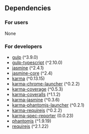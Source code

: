 ## Dependencies
### For users
None

### For developers
* [gulp](https://www.npmjs.com/package/gulp) (^3.9.0)
* [gulp-typescript](https://www.npmjs.com/package/gulp-typescript) (^2.10.0)
* [jasmine](https://www.npmjs.com/package/jasmine) (^2.4.1)
* [jasmine-core](https://www.npmjs.com/package/jasmine-core) (^2.4)
* [karma](https://www.npmjs.com/package/karma) (^0.13.15)
* [karma-chrome-launcher](https://www.npmjs.com/package/karma-chrome-launcher) (^0.2.2)
* [karma-coverage](https://www.npmjs.com/package/karma-coverage) (^0.5.3)
* [karma-coveralls](https://www.npmjs.com/package/karma-coveralls) (^1.1.2)
* [karma-jasmine](https://www.npmjs.com/package/karma-jasmine) (^0.3.6)
* [karma-phantomjs-launcher](https://www.npmjs.com/package/karma-phantomjs-launcher) (^0.2.1)
* [karma-requirejs](https://www.npmjs.com/package/karma-requirejs) (^0.2.2)
* [karma-spec-reporter](https://www.npmjs.com/package/karma-spec-reporter) (0.0.23)
* [phantomjs](https://www.npmjs.com/package/phantomjs) (^1.9.19)
* [requirejs](https://www.npmjs.com/package/requirejs) (^2.1.22)
